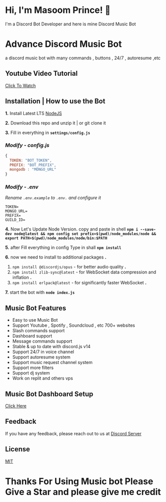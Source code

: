 # Hi, I'm Masoom Prince! 👋

I'm a Discord Bot Developer and here is mine Discord Music Bot

# Advance Discord Music Bot

a discord music bot with many commands , buttons , 24/7 , autoresume ,etc

## Youtube Video Tutorial

 [Click To Watch](https://youtu.be/wrAkzOjjs-w)

## **Installation | How to use the Bot**

**1.** Install Latest LTS [NodeJS](https://nodejs.org/en/)

**2.** Download this repo and unzip it | or git clone it

**3.** Fill in everything in **`settings/config.js`**

### _Modify - config.js_

```javascript
{
  TOKEN: "BOT_TOKEN",
  PREFIX: "BOT_PREFIX",
  mongodb : "MONGO_URL"
}
```

### _Modify - .env_

_*Rename `.env.example` to `.env.` and configure it*_

```env
TOKEN=
MONGO_URL=
PREFIX=
GUILD_ID=
```

**4.** Now Let's Update Node Version. copy and paste in shell **`npm i --save-dev node@latest && npm config set prefix=$(pwd)/node_modules/node && export PATH=$(pwd)/node_modules/node/bin:$PATH`**

**5.** after Fill everything in config Type in shall **`npm install`**

**6.** now we need to install to additional packages **.** <br/>

1.  `npm install @discordjs/opus` - for better audio quality **.** <br/>
2.  `npm install zlib-sync@latest` - for WebSocket data compression and inflation **.** <br/>
3.  `npm install erlpack@latest` - for significantly faster WebSocket **.** <br/>

**7.** start the bot with **`node index.js`**

## Music Bot Features

- Easy to use Music Bot
- Support Youtube , Spotify , Soundcloud , etc 700+ websites
- Slash commands support
- Dashboard support
- Message commands support
- Stable & up to date with discord.js v14
- Support 24/7 in voice channel
- Support autoresume system
- Support music request channel system
- Support more filters
- Support dj system
- Work on replit and others vps

## Music Bot Dashboard Setup

[Click Here](https://discord.gg/9SrVFGcgut)

## Feedback

If you have any feedback, please reach out to us at [Discord Server](https://discord.gg/FuKfAREn9f)

## License

[MIT](https://choosealicense.com/licenses/mit/)

# Thanks For Using Music bot Please Give a Star and please give me credit
